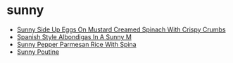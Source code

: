 # sunny

 * [Sunny Side Up Eggs On Mustard Creamed Spinach With Crispy Crumbs](../../index/s/sunny-side-up-eggs-on-mustard-creamed-spinach-with-crispy-crumbs-363650.json)
 * [Spanish Style Albondigas In A Sunny M](../../index/s/spanish-style-albondigas-in-a-sunny-m.json)
 * [Sunny Pepper Parmesan Rice With Spina](../../index/s/sunny-pepper-parmesan-rice-with-spina.json)
 * [Sunny Poutine](../../index/s/sunny-poutine.json)
